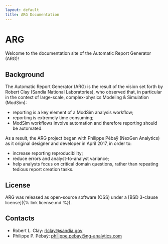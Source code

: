 ```yaml
---
layout: default
title: ARG Documentation
---
```

# ARG
Welcome to the documentation site of the Automatic Report Generator (ARG)!

## Background
The Automatic Report Generator (ARG) is the result of the vision set forth by Robert Clay (Sandia National Laboratories), who observed that, in particular in the context of large-scale, complex-physics Modeling & Simulation (ModSim):
* reporting is a key element of a ModSim analysis workflow;
* reporting is extremely time consuming;
* ModSim workflows involve automation and therefore reporting should be automated.

As a result, the ARG project began with Philippe Pébaÿ (NexGen Analytics) as it original designer and developer in April 2017, in order to:
* increase reporting reproducibility;
* reduce errors and analyst-to-analyst variance;
* help analysts focus on critical domain questions, rather than repeating tedious report creation tasks.

## License
ARG was released as open-source software (OSS) under a [BSD 3-clause license]({% link license.md %}).

## Contacts
* Robert L. Clay: <rlclay@sandia.gov>
* Philippe P. Pébaÿ: <philippe.pebay@ng-analytics.com>  

